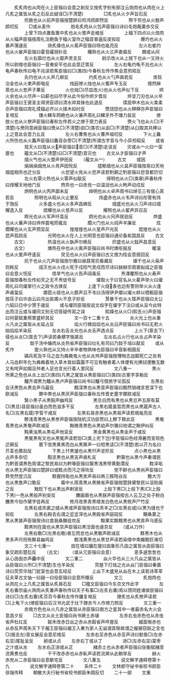<!-- { "loadSidebar": true } -->
　　炙炙肉也从肉在火上臣锴曰会意之射反又按炙字别有部注云炮肉也从肉在火上凡炙之属皆从炙之石反此疑误□(不清楚)
　　
　　□炙也从火夕声旨石反
　　
　　煎敖也从火前声臣锴按楚辞曰煎鸿鸧即然反
　　
　　熬干煎也从火敖声颜叨反
　　□或从麦作
　　
　　炮毛炙肉从火包声臣锴曰诗曰毛炮胾羮歩交反
　　
　　上曾下四点置鱼筩中炙也从火曽声走棱反
　　
　　上稫下四点以火焙肉从火稫声臣锴按周礼注鲍鱼于稫火室作之稫音普逼反皮抑反
　　
　　爆灼也从火暴声蒲速反
　　
　　炀炙燥也从火昜声臣锴曰旸也胤亮反
　　
　　左火右崔灼也从火崔声臣锴曰霍音礭胡扑反
　　
　　爤熟也从火兰声娄粲反
　　燗或从间
　　
　　左火右靡烂也从火靡声羙支反
　　
　　尉示改火从上按下也从又持火所以尉缯也臣锴曰音夷安平也此会意迂胃反
　　
　　左火右龟灼龟不兆也从火龟声春秋传曰龟不兆读若焦臣锴曰□(类四)今春秋左传作焦会意煎昭反
　　
　　灸灼也从火乆声几柳反
　　
　　灼炙也从火勺声眞若反
　　
　　炼铄治金也从火柬声郎电反
　　
　　烛庭燎火烛也从火蜀声专玉反
　　
　　熜然麻蒸也从火怱声子菶反
　　
　　火也烛□(尽皿改火)也从火也声似下反
　　
　　烬火余也从火尽声一曰薪也曰尽字从此今俗作烬夕晋反
　　
　　焠坚刀刃也从火卒声臣锴曰王褒圣主得贤臣颂曰清水焠其锋也此退反
　　
　　煣屈申木也从火柔柔亦声臣锴曰周礼煣辐必齐以火揉木如纣反
　　
　　燓烧田也从火棥棥亦声臣锴曰复喧反
　　
　　熑火輮车网絶也从火兼声周礼曰輮牙外不熑力盐反
　　
　　燎放火也从火尞声臣锴曰春秋左传若火之燎于原力表反
　　
　　爂火飞也从火□(不清楚)与爂同意阙臣锴曰爂从□(不清楚)囟□(类农)从囟□(不清楚)从臼取其共捧以上之意此会意力幺反
　　
　　左火右曹焦也从火曹声祖叨反
　　
　　下火上雥火所伤也从火雥声臣锴曰雥音杂旁□(不清楚)所谓古字音与今小异煎昭反
　　或省
　　
　　烖天火曰烖从火声臣锴曰音□(不清楚)走该反
　　灾或从宀火曰宀室屋也
　　籕文从□(不清楚)曰□(不清楚)音灾也
　　古文从才臣锴曰才声
　　
　　烟火气也从火垔声伊田反
　　（籕文从宀）
　　古文
　　或因
　　
　　焆焆焆烟皃从火肙声因恱反
　　
　　煴郁烟也从火昷声臣锴按易曰天地烟煴相烝也迂分反
　　
　　火皀望火皃从火皀声读若馰颡之馰臣锴曰皀音都历切
　　
　　左火右覃火热也从火覃声似猒反
　　
　　焞明也从火□(类皋)声春秋传曰焞耀天地他门反
　　
　　煦烝也一曰赤皃一曰温润也从火昫声动戍反
　　
　　炳明也从火丙声鄙未反
　　
　　焯明也从火卓声周书曰焯见三有俊心真若反
　　
　　照明也从昭从火止要反
　　
　　炜盛赤也从火韦声诗曰彤管有炜于虺反
　　
　　火多盛火也从火多声昌婢反
　　
　　熠盛光也从火习声诗曰熠耀逸入反
　　
　　煜耀也从火昱声以反
　　
　　耀照也从火翟声异召反
　　
　　辉光也从火军声吁袁反
　　
　　炯光也从火冋声居逈反
　　
　　烨盛也从火曅声诗曰烨烨震电筠辄反
　　
　　爓火门也从火阎声羊廉反
　　
　　炫爓耀也从火玄声预显反
　　
　　煌煌煌也从火皇声戸光反
　　
　　焜煌也从火昆声孤损反
　　
　　光明也从火在人上光明意也臣锴曰通论备矣国昌反
　　古文
　　古文）
　　
　　热温也从火埶声尔絶反
　　
　　炽盛也从火戠声昌意反
　　古文）
　　
　　燠热在中也从火奥声臣锴曰尚书时燠呕报反
　　
　　暖温也从火爰声呼逺反
　　
　　炅见也从火曰声臣锴曰古又借为桂会意居回反
　　
　　炕干也从火亢声臣锴按尔雅曰昼聂宵炕看藏反
　　
　　燥干也从火喿声则耗反
　　
　　烕灭也从火戍火死于戍阳气至戍而尽诗曰赫赫宗周褒姒烕之臣锴曰会意火恱反
　　
　　焅旱气也从火告声阔毒反
　　
　　焘漙覆照也从火寿声臣锴按春秋左传如天之无不焘徒号反
　　
　　爟取火于曰官名从火雚声举火曰爟周礼曰司爟掌行火之政令古焕反
　　
　　上逢下火燧表也边有警则举火从火逢声甫蛩反
　　
　　爝苣火祓也从火爵声吕不韦曰汤得伊尹爝以爟火衅以牺豭臣锴按荘子曰许由云曰月出矣爝火不息子妙反
　　
　　熭暴干也从火彗声臣锴曰太公六韬曰日中少熭于歳反
　　或与爟同臣锴按说文烜字在爟字下注曰或从亘今此特出而注云或与爟同又别无切音疑传冩之误
　　
　　熙燥也从火□(熙去火)声臣锴曰何晏赋重熈累盛轩其反
　　
　　文一百十二重十五
　　
　　炎火光上也从重火凡炎之属皆从炎延占反
　　
　　焰火行微焰焰也从炎臽声臣锴曰尚书曰无若火始焰焰羊染反
　　
　　左炎右舌炎光也从炎舌声透点反
　　
　　上火下(禀去下)侵也从炎□(禀去下)声读若桑椹字施甚反
　　
　　左炎右占火行也从炎占声羊染反
　　
　　燅于汤中爚肉从炎热省声臣锴曰仪礼有司曰乃燅于俎以猒反
　　或从炙作
　　
　　燮火熟也从又持火辛辛者物熟味也臣锴曰辛音新相聂反
　　
　　磷兵死及牛马之血为粦粦鬼火也从炎舛声臣锴按慱物志战鬬死亡之处有人马血积年化为粦粦着地入草木皆如霜露不可见有触者着人体便有光拂拭便散无数又有咤声如煼豆舛者人足也言光行着人里冈反
　　
　　文八重一
　　
　　黒火所熏之色也从炎上出□(类四)凡黒之属皆从黒臣锴曰□(类四)古窻字享勒反
　　
　　黸齐谓黒为黸从黒卢声臣锴曰尚书曰黸弓借旅字论孤反
　　
　　左黑右会沃黒色从黒会声乌最反
　　
　　黯深黒也从黒音声臣锴曰黯然销魂言思深下也欧减反
　　
　　黡中黒也从黒厌声臣锴曰春秋左传晋史墨字黡欧减反
　　
　　黳小黒子从黒殹声幽鸡反
　　
　　黒旦白而有黒也从黒旦声五原有莫□(黒旦)县臣锴曰虽白而色滋多干反
　　
　　左黑右箴虽晢而黒也从黒箴声古人名□(左黑右箴)字晢干咸反
　　
　　左黑右易赤黒也从黒易声读若焬胤亮反
　　
　　黪浅青黒色从黒参声臣锴按陆机汉功臣赞曰上黪下黩此反
　　
　　黒奄青黒也从黒奄声欧减反
　　
　　黝微青黒色从黒幼声尔雅曰地谓之黝伊纠反
　　
　　黗黄浊黒从黒屯声他衮反
　　
　　黒金黄黒也从黒金声于咸反
　　
　　黒冤黒有文也从黒冤声读若饴□(类上夗下岂)字臣锴曰色经溽暑而变班色迂厥反
　　
　　篡下改黒黄黑而白从黒箅声一曰短黒读□(不清楚)若以芥为名曰芥荃也篡刮反
　　
　　下黒上幵黒皱也从黒幵声坚殄反
　　
　　点小黒也从黒占声多忝切
　　
　　黠坚黒也从黒吉声痕札反
　　
　　黔黧也从黒今声秦谓民为黔首谓黒色周谓之黎民易曰为黔喙臣锴曰黧黒浅黒带黄勤濳反
　　
　　黕泽垢也从黒冘声臣锴曰楚辞曰或黕点而污之得坎反
　　
　　党不鲜也从黒尚声臣锴曰莽党然登沆反
　　
　　黩握持垢也从黒卖声易曰再三黩陁谷反
　　
　　黵大污也从黒詹声口敢反
　　
　　霉中乆雨青黒从黒微省声臣锴按楚辞黛黎民以沮败闽之反
　　
　　黜贬下也从黒出声剌宻反
　　
　　上般下黑□(上般下黑)□(上般下黑)一色从黒般声别安反
　　
　　黱画眉也从黒朕声臣锴按古人云卫之处子粉白黱黒今俗作黛字徒再反
　　
　　修月改黑青黒缯发白色也从黒攸声尸竹反
　　
　　左黑右或羔裘之缝从黒或声臣锴按诗曰羔羊之□(左黑右或)以黒为缝也于抑反
　　
　　左黑右殿去右谓之垽垽滓也从黒殿省声庭砚反
　　
　　黮桑葚之黒从黒甚声臣锴按诗曰食我桑黮徒坎反
　　
　　黭果实黭黯黒也从黒弇声乌感反
　　
　　黥黒刑在面也从黒京声臣锴曰黒湼面也虔京反
　　（或从刀作）
　　
　　左黑右敢□(左黑右敢)者忘而怠也从黒敢声欧减反
　　
　　黟黒木也从黒多声丹阳有黟县幽鸡反
　　
　　黚浅黄黒也从黒甘声读若染缯中束緅黚巨淹切
　　
　　文三十七重一
　　
　　囱在墙曰牖在屋曰囱象形凡囱之属皆从囱臣锴曰象交疏形楚尨反
　　（古文）
　　（或从宂臣锴曰会意）
　　
　　悤多遽怱怱也从心囱囱亦声麤中反
　　
　　文二重二
　　
　　焱火华也从三火凡焱之属皆从焱臣锴曰火所□(不清楚)生也羊染反
　　
　　荧屋下灯烛之光从焱冂臣锴曰秦嘉诗曰荧荧华烛冂犹室也会意玄经反
　　
　　上焱下木盛皃从焱在木上读若诗莘莘征夫莘古文伷一曰嶷一曰役臣锴曰会意所臻反
　　
　　文三
　　
　　炙炮肉也从肉在火上凡炙之属皆从炙眞石反
　　□籀文臣锴曰今东京文作此字
　　
　　左炙右番宗庙火熟肉从炙番声春秋传曰天子有事□(左炙右番)焉以馈同姓诸侯臣锴曰诗曰□(左炙右番)炙芬芬今春秋左传作膰复喧反
　　
　　爒炙也从炙尞声读若□(上龟下火)燎臣锴曰后汉书光武于灶下爒衣今人作燎力照反
　　
　　文三重一
　　
　　赤南方色也从火凡赤之属皆从赤臣锴曰南方之星其中一者最赤名大火会意昌夕反
　　□古文从炎土臣锴曰尚书厥土赤埴
　　
　　左赤右虫赤色也从赤虫省声杜红反
　　
　　榖禾改赤日出之赤从赤榖省声呼屋反
　　
　　赧面惭赤也从赤反声周失天下于赧王臣锴曰赧王入秦为家人无谥谓其惭故谓之赧被窃鈇之言也□(报去左)音女展反会意尼绾反
　　
　　左赤右坙赤色从赤巠声诗曰鲂鱼□(左赤右坙)尾耻呈反
　　赪或从贞
　　左赤右丁或从丁
　　
　　浾□(左赤右坙)棠枣之汁或从水
　　左水右正浾或从正
　　
　　赭赤土也从赤者声臣锴曰张衡赋赭垩流黄煑也反
　　
　　干干改赤赤也从赤倝声读若浣澣从此朝旱反
　　
　　赫火赤皃从二赤臣锴曰会意歇宅反
　　
　　文八重五
　　
　　说文解字通释卷第十九
　　
　　说文解字通释卷第二十
　　系传二十
　　文林郎守袐书省校书郎臣徐锴传释
　　朝散大夫行秘书省校书郎臣朱翶反切
　　二十一部
　　文重
　　
